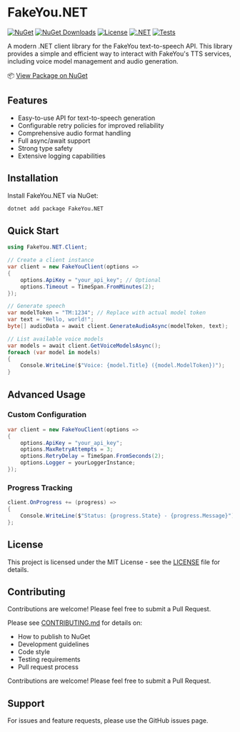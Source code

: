 # FakeYou.NET

[![NuGet](https://img.shields.io/nuget/v/FakeYou.NET.svg)](https://www.nuget.org/packages/FakeYou.NET)
[![NuGet Downloads](https://img.shields.io/nuget/dt/FakeYou.NET.svg)](https://www.nuget.org/packages/FakeYou.NET)
[![License](https://img.shields.io/github/license/SpongeEngine/FakeYou.NET)](LICENSE)
[![.NET](https://img.shields.io/badge/.NET-6.0%20%7C%207.0%20%7C%208.0%2B-512BD4)](https://dotnet.microsoft.com/download)
[![Tests](https://github.com/SpongeEngine/FakeYou.NET/actions/workflows/test.yml/badge.svg)](https://github.com/SpongeEngine/FakeYou.NET/actions/workflows/test.yml)

A modern .NET client library for the FakeYou text-to-speech API. This library provides a simple and efficient way to interact with FakeYou's TTS services, including voice model management and audio generation.

📦 [View Package on NuGet](https://www.nuget.org/packages/FakeYou.NET)

## Features

- Easy-to-use API for text-to-speech generation
- Configurable retry policies for improved reliability
- Comprehensive audio format handling
- Full async/await support
- Strong type safety
- Extensive logging capabilities

## Installation

Install FakeYou.NET via NuGet:

```bash
dotnet add package FakeYou.NET
```

## Quick Start

```csharp
using FakeYou.NET.Client;

// Create a client instance
var client = new FakeYouClient(options =>
{
    options.ApiKey = "your_api_key"; // Optional
    options.Timeout = TimeSpan.FromMinutes(2);
});

// Generate speech
var modelToken = "TM:1234"; // Replace with actual model token
var text = "Hello, world!";
byte[] audioData = await client.GenerateAudioAsync(modelToken, text);

// List available voice models
var models = await client.GetVoiceModelsAsync();
foreach (var model in models)
{
    Console.WriteLine($"Voice: {model.Title} ({model.ModelToken})");
}
```

## Advanced Usage

### Custom Configuration

```csharp
var client = new FakeYouClient(options =>
{
    options.ApiKey = "your_api_key";
    options.MaxRetryAttempts = 3;
    options.RetryDelay = TimeSpan.FromSeconds(2);
    options.Logger = yourLoggerInstance;
});
```

### Progress Tracking

```csharp
client.OnProgress += (progress) =>
{
    Console.WriteLine($"Status: {progress.State} - {progress.Message}");
};
```

## License

This project is licensed under the MIT License - see the [LICENSE](LICENSE) file for details.

## Contributing

Contributions are welcome! Please feel free to submit a Pull Request.

Please see [CONTRIBUTING.md](CONTRIBUTING.md) for details on:
- How to publish to NuGet
- Development guidelines
- Code style
- Testing requirements
- Pull request process

Contributions are welcome! Please feel free to submit a Pull Request.

## Support

For issues and feature requests, please use the GitHub issues page.
